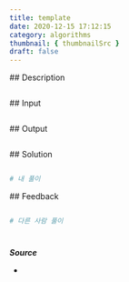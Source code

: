```yaml
---
title: template
date: 2020-12-15 17:12:15
category: algorithms
thumbnail: { thumbnailSrc }
draft: false
---
```


## Description

```py

```

## Input

```py

```

## Output

```py

```

## Solution

```python

# 내 풀이


```

## Feedback

```python

# 다른 사람 풀이


```

#

**_Source_**

-
